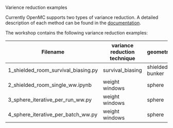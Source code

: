 Varience reduction examples

Currently OpenMC supports two types of variance reduction.
A detailed description of each method can be found in the [documentation](https://docs.openmc.org/en/stable/methods/neutron_physics.html?highlight=survival#variance-reduction-techniques).

The workshop contains the following variance reduction examples:

| Filename | variance reduction technique | geometry | mesh type |
|---|---|---|---|
| 1_shielded_room_survival_biasing.py | survival_biasing | shielded bunker | RegularMesh |
| 2_shielded_room_single_ww.ipynb | weight windows | sphere | SphericalMesh |
| 3_sphere_iterative_per_run_ww.py | weight windows | sphere | SphericalMesh |
| 4_sphere_iterative_per_batch_ww.py | weight windows | sphere | SphericalMesh |